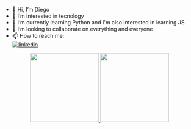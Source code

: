 - 👋 Hi, I’m Diego
- 👀 I’m interested in tecnology
- 🌱 I’m currently learning Python and I'm also interested in learning JS
- 💞️ I’m looking to collaborate on everything and everyone
- 📫 How to reach me: <br>
[![linkedin](https://img.shields.io/badge/-Diego%20Silva-blue?style=flat-square&logo=Linkedin&logoColor=white/)](https://www.linkedin.com/in/diegoaoas/)


<div align="center">
  <a href="https://github.com/diego-aoas">
  <img height="180em" src="https://github-readme-stats.vercel.app/api?username=diego-aoas&show_icons=true&theme=dracula&include_all_commits=true&count_private=true"/>
  <img height="180em" src="https://github-readme-stats.vercel.app/api/top-langs/?username=diego-aoas&layout=compact&langs_count=7&theme=dracula"/>
</div>
<!---
diego-aoas/diego-aoas is a ✨ special ✨ repository because its `README.md` (this file) appears on your GitHub profile.
You can click the Preview link to take a look at your changes.
--->
